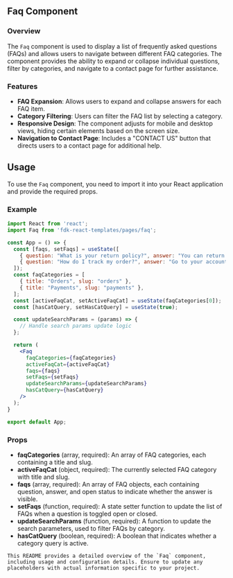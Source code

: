 ## Faq Component

### Overview
The `Faq` component is used to display a list of frequently asked questions (FAQs) and allows users to navigate between different FAQ categories. The component provides the ability to expand or collapse individual questions, filter by categories, and navigate to a contact page for further assistance.

### Features
- **FAQ Expansion**: Allows users to expand and collapse answers for each FAQ item.
- **Category Filtering**: Users can filter the FAQ list by selecting a category.
- **Responsive Design**: The component adjusts for mobile and desktop views, hiding certain elements based on the screen size.
- **Navigation to Contact Page**: Includes a "CONTACT US" button that directs users to a contact page for additional help.

## Usage
To use the `Faq` component, you need to import it into your React application and provide the required props.

### Example

```jsx
import React from 'react';
import Faq from 'fdk-react-templates/pages/faq';

const App = () => {
  const [faqs, setFaqs] = useState([
    { question: "What is your return policy?", answer: "You can return items within 30 days.", open: false },
    { question: "How do I track my order?", answer: "Go to your account and click on 'Track Order'.", open: false },
  ]);
  const faqCategories = [
    { title: "Orders", slug: "orders" },
    { title: "Payments", slug: "payments" },
  ];
  const [activeFaqCat, setActiveFaqCat] = useState(faqCategories[0]);
  const [hasCatQuery, setHasCatQuery] = useState(true);

  const updateSearchParams = (params) => {
    // Handle search params update logic
  };

  return (
    <Faq
      faqCategories={faqCategories}
      activeFaqCat={activeFaqCat}
      faqs={faqs}
      setFaqs={setFaqs}
      updateSearchParams={updateSearchParams}
      hasCatQuery={hasCatQuery}
    />
  );
}

export default App;

```
### Props

- **faqCategories** (array, required): An array of FAQ categories, each containing a title and slug.
- **activeFaqCat** (object, required): The currently selected FAQ category with title and slug.
- **faqs** (array, required): An array of FAQ objects, each containing question, answer, and open status to indicate whether the answer is visible.
- **setFaqs** (function, required): A state setter function to update the list of FAQs when a question is toggled open or closed.
- **updateSearchParams** (function, required): A function to update the search parameters, used to filter FAQs by category.
- **hasCatQuery** (boolean, required): A boolean that indicates whether a category query is active.

```
This README provides a detailed overview of the `Faq` component, including usage and configuration details. Ensure to update any placeholders with actual information specific to your project.
